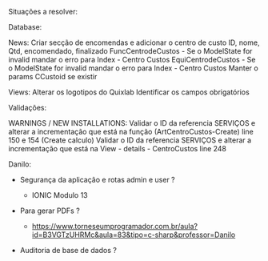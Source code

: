 ﻿Situações a resolver:

Database:

News:
Criar secção de encomendas e adicionar o centro de custo ID, nome, Qtd, encomendado, finalizado
FuncCentrodeCustos - Se o ModelState for invalid mandar o erro para Index - Centro Custos
EquiCentrodeCustos - Se o ModelState for invalid mandar o erro para Index - Centro Custos
Manter o params CCustoid se existir

Views:
Alterar os logotipos do Quixlab
Identificar os campos obrigatórios

Validações:

WARNINGS / NEW INSTALLATIONS:
Validar o ID da referencia SERVIÇOS e alterar a incrementação que está na função (ArtCentroCustos-Create) line 150 e 154 (Create calculo)
Validar o ID da referencia SERVIÇOS e alterar a incrementação que está na View - details - CentroCustos line 248


Danilo:
- Segurança da aplicação e rotas admin e user ?
	- IONIC Modulo 13

- Para gerar PDFs ?
	- https://www.torneseumprogramador.com.br/aula?id=B3VGTzUHRMc&aula=83&tipo=c-sharp&professor=Danilo

- Auditoria de base de dados ? 